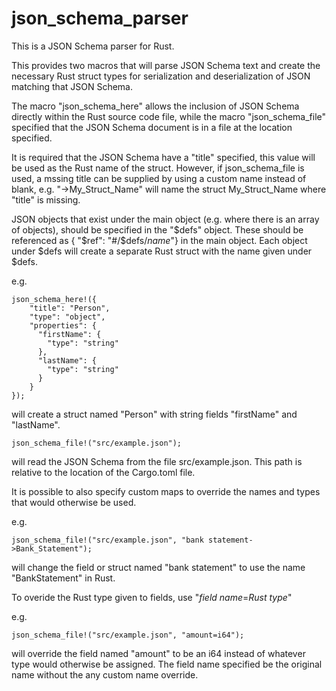 # json_schema_parser

This is a JSON Schema parser for Rust.  

This provides two macros that will parse JSON Schema text and create the necessary Rust struct types for 
serialization and deserialization of JSON matching that JSON Schema.

The macro "json_schema_here" allows the inclusion of JSON Schema directly within the Rust source code file,
while the macro "json_schema_file" specified that the JSON Schema document is in a file at the location specified.

It is required that the JSON Schema have a "title" specified, this value will be used as the Rust name of the struct.
However, if json_schema_file is used, a mssing title can be supplied by using a custom name instead of blank, e.g.
"->My_Struct_Name" will name the struct My_Struct_Name where "title" is missing.

JSON objects that exist under the main object (e.g. where there is an array of objects), should be specified in the 
"$defs" object.  These should be referenced as { "$ref": "#/$defs/*name*"} in the main object.  Each object under $defs 
will create a separate Rust struct with the name given under $defs.

e.g.
```
json_schema_here!({
    "title": "Person",
    "type": "object",
    "properties": {
      "firstName": {
        "type": "string"
      },
      "lastName": {
        "type": "string"
      }
    }  
});
```
will create a struct named "Person" with string fields "firstName" and "lastName". 

```
json_schema_file!("src/example.json");
```
will read the JSON Schema from the file src/example.json.  This path is relative to the location of the Cargo.toml file.


It is possible to also specify custom maps to override the names and types that would otherwise be used.

e.g.
```
json_schema_file!("src/example.json", "bank statement->Bank_Statement");
```

will change the field or struct named "bank statement" to use the name "BankStatement" in Rust.

To overide the Rust type given to fields, use "*field name*=*Rust type*"

e.g.
```
json_schema_file!("src/example.json", "amount=i64");
```

will override the field named "amount" to be an i64 instead of whatever type would otherwise be assigned.  The field name
specified be the original name without the any custom name override.


